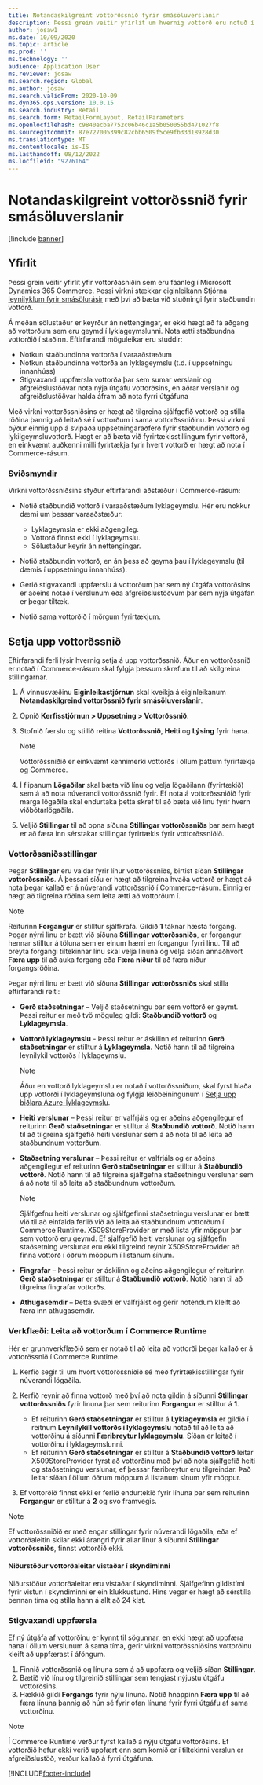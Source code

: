 ```yaml
---
title: Notandaskilgreint vottorðssnið fyrir smásöluverslanir
description: Þessi grein veitir yfirlit um hvernig vottorð eru notuð í smásöluverslunum.
author: josaw1
ms.date: 10/09/2020
ms.topic: article
ms.prod: ''
ms.technology: ''
audience: Application User
ms.reviewer: josaw
ms.search.region: Global
ms.author: josaw
ms.search.validFrom: 2020-10-09
ms.dyn365.ops.version: 10.0.15
ms.search.industry: Retail
ms.search.form: RetailFormLayout, RetailParameters
ms.openlocfilehash: c9840ecba7752c06b46c1a5b050055bd471027f8
ms.sourcegitcommit: 87e727005399c82cbb6509f5ce9fb33d18928d30
ms.translationtype: MT
ms.contentlocale: is-IS
ms.lasthandoff: 08/12/2022
ms.locfileid: "9276164"
---
```

# <a name="user-defined-certificate-profiles-for-retail-stores"></a>Notandaskilgreint vottorðssnið fyrir smásöluverslanir

[!include [banner](../includes/banner.md)]


## <a name="overview"></a>Yfirlit

Þessi grein veitir yfirlit yfir vottorðasniðin sem eru fáanleg í Microsoft Dynamics 365 Commerce. Þessi virkni stækkar eiginleikann [Stjórna leynilyklum fyrir smásölurásir](../dev-itpro/manage-secrets.md) með því að bæta við stuðningi fyrir staðbundin vottorð.

Á meðan sölustaður er keyrður án nettengingar, er ekki hægt að fá aðgang að vottorðum sem eru geymd í lyklageymslunni. Nota ætti staðbundna vottorðið í staðinn. Eftirfarandi möguleikar eru studdir:

- Notkun staðbundinna vottorða í varaaðstæðum
- Notkun staðbundinna vottorða án lyklageymslu (t.d. í uppsetningu innanhúss)
- Stigvaxandi uppfærsla vottorða þar sem sumar verslanir og afgreiðslustöðvar nota nýja útgáfu vottorðsins, en aðrar verslanir og afgreiðslustöðvar halda áfram að nota fyrri útgáfuna

Með virkni vottorðssniðsins er hægt að tilgreina sjálfgefið vottorð og stilla röðina þannig að leitað sé í vottorðum í sama vottorðssniðinu. Þessi virkni býður einnig upp á svipaða uppsetningaraðferð fyrir staðbundin vottorð og lykilgeymsluvottorð. Hægt er að bæta við fyrirtækisstillingum fyrir vottorð, en einkvæmt auðkenni milli fyrirtækja fyrir hvert vottorð er hægt að nota í Commerce-rásum.

### <a name="scenarios"></a>Sviðsmyndir

Virkni vottorðssniðsins styður eftirfarandi aðstæður í Commerce-rásum:

- Notið staðbundið vottorð í varaaðstæðum lyklageymslu. Hér eru nokkur dæmi um þessar varaaðstæður:

    - Lyklageymsla er ekki aðgengileg.
    - Vottorð finnst ekki í lyklageymslu.
    - Sölustaður keyrir án nettengingar.

- Notið staðbundin vottorð, en án þess að geyma þau í lyklageymslu (til dæmis í uppsetningu innanhúss).
- Gerið stigvaxandi uppfærslu á vottorðum þar sem ný útgáfa vottorðsins er aðeins notað í verslunum eða afgreiðslustöðvum þar sem nýja útgáfan er þegar tiltæk.
- Notið sama vottorðið í mörgum fyrirtækjum.

## <a name="set-up-certificate-profiles"></a>Setja upp vottorðssnið

Eftirfarandi ferli lýsir hvernig setja á upp vottorðssnið. Áður en vottorðssnið er notað í Commerce-rásum skal fylgja þessum skrefum til að skilgreina stillingarnar.

1. Á vinnusvæðinu **Eiginleikastjórnun** skal kveikja á eiginleikanum **Notandaskilgreind vottorðssnið fyrir smásöluverslanir**.
2. Opnið **Kerfisstjórnun \> Uppsetning \> Vottorðssnið**.
3. Stofnið færslu og stillið reitina **Vottorðssnið**, **Heiti** og **Lýsing** fyrir hana.

    > [!NOTE]
    > Vottorðssniðið er einkvæmt kennimerki vottorðs í öllum þáttum fyrirtækja og Commerce.

3. Í flipanum **Lögaðilar** skal bæta við línu og velja lögaðilann (fyrirtækið) sem á að nota núverandi vottorðssnið fyrir. Ef nota á vottorðssniðið fyrir marga lögaðila skal endurtaka þetta skref til að bæta við línu fyrir hvern viðbótarlögaðila.
4. Veljið **Stillingar** til að opna síðuna **Stillingar vottorðssniðs** þar sem hægt er að færa inn sérstakar stillingar fyrirtækis fyrir vottorðssniðið.

### <a name="certificate-profile-settings"></a>Vottorðssniðsstillingar

Þegar **Stillingar** eru valdar fyrir línur vottorðssniðs, birtist síðan **Stillingar vottorðssniðs**. Á þessari síðu er hægt að tilgreina hvaða vottorð er hægt að nota þegar kallað er á núverandi vottorðssnið í Commerce-rásum. Einnig er hægt að tilgreina röðina sem leita ætti að vottorðum í.

> [!NOTE]
> Reiturinn **Forgangur** er stilltur sjálfkrafa. Gildið **1** táknar hæsta forgang. Þegar nýrri línu er bætt við síðuna **Stillingar vottorðssniðs**, er forgangur hennar stilltur á töluna sem er einum hærri en forgangur fyrri línu. Til að breyta forgangi tiltekinnar línu skal velja línuna og velja síðan annaðhvort **Færa upp** til að auka forgang eða **Færa niður** til að færa niður forgangsröðina.

Þegar nýrri línu er bætt við síðuna **Stillingar vottorðssniðs** skal stilla eftirfarandi reiti:

- **Gerð staðsetningar** – Veljið staðsetningu þar sem vottorð er geymt. Þessi reitur er með tvö möguleg gildi: **Staðbundið vottorð** og **Lyklageymsla**.
- **Vottorð lyklageymslu** - Þessi reitur er áskilinn ef reiturinn **Gerð staðsetningar** er stilltur á **Lyklageymsla**. Notið hann til að tilgreina leynilykil vottorðs í lyklageymslu.

    > [!NOTE]
    > Áður en vottorð lyklageymslu er notað í vottorðssniðum, skal fyrst hlaða upp vottorði í lyklageymsluna og fylgja leiðbeiningunum í [Setja upp biðlara Azure-lyklageymslu](../../finance/localizations/setting-up-azure-key-vault-client.md).

- **Heiti verslunar** – Þessi reitur er valfrjáls og er aðeins aðgengilegur ef reiturinn **Gerð staðsetningar** er stilltur á **Staðbundið vottorð**. Notið hann til að tilgreina sjálfgefið heiti verslunar sem á að nota til að leita að staðbundnum vottorðum.
- **Staðsetning verslunar** – Þessi reitur er valfrjáls og er aðeins aðgengilegur ef reiturinn **Gerð staðsetningar** er stilltur á **Staðbundið vottorð**. Notið hann til að tilgreina sjálfgefna staðsetningu verslunar sem á að nota til að leita að staðbundnum vottorðum.

    > [!NOTE]
    > Sjálfgefnu heiti verslunar og sjálfgefinni staðsetningu verslunar er bætt við til að einfalda ferlið við að leita að staðbundnum vottorðum í Commerce Runtime. X509StoreProvider er með lista yfir möppur þar sem vottorð eru geymd. Ef sjálfgefið heiti verslunar og sjálfgefin staðsetning verslunar eru ekki tilgreind reynir X509StoreProvider að finna vottorð í öðrum möppum í listanum sínum.

- **Fingrafar** – Þessi reitur er áskilinn og aðeins aðgengilegur ef reiturinn **Gerð staðsetningar** er stilltur á **Staðbundið vottorð**. Notið hann til að tilgreina fingrafar vottorðs.
- **Athugasemdir** – Þetta svæði er valfrjálst og gerir notendum kleift að færa inn athugasemdir.

### <a name="workflow-searching-certificates-in-the-commerce-runtime"></a>Verkflæði: Leita að vottorðum í Commerce Runtime

Hér er grunnverkflæðið sem er notað til að leita að vottorði þegar kallað er á vottorðssnið í Commerce Runtime.

1. Kerfið segir til um hvort vottorðssniðið sé með fyrirtækisstillingar fyrir núverandi lögaðila.
1. Kerfið reynir að finna vottorð með því að nota gildin á síðunni **Stillingar vottorðssniðs** fyrir línuna þar sem reiturinn **Forgangur** er stilltur á **1**.

    - Ef reiturinn **Gerð staðsetningar** er stilltur á **Lyklageymsla** er gildið í reitnum **Leynilykill vottorðs í lyklageymslu** notað til að leita að vottorðinu á síðunni **Færibreytur lyklageymslu**. Síðan er leitað í vottorðinu í lyklageymslunni.
    - Ef reiturinn **Gerð staðsetningar** er stilltur á **Staðbundið vottorð** leitar X509StoreProvider fyrst að vottorðinu með því að nota sjálfgefið heiti og staðsetningu verslunar, ef þessar færibreytur eru tilgreindar. Það leitar síðan í öllum öðrum möppum á listanum sínum yfir möppur.

1. Ef vottorðið finnst ekki er ferlið endurtekið fyrir línuna þar sem reiturinn **Forgangur** er stilltur á **2** og svo framvegis.

> [!NOTE]
> Ef vottorðssniðið er með engar stillingar fyrir núverandi lögaðila, eða ef vottorðaleitin skilar ekki árangri fyrir allar línur á síðunni **Stillingar vottorðssniðs**, finnst vottorðið ekki.

#### <a name="caching-the-results-of-certificate-searches"></a>Niðurstöður vottorðaleitar vistaðar í skyndiminni

Niðurstöður vottorðaleitar eru vistaðar í skyndiminni. Sjálfgefinn gildistími fyrir vistun í skyndiminni er ein klukkustund. Hins vegar er hægt að sérstilla þennan tíma og stilla hann á allt að 24 klst.

### <a name="gradual-update"></a>Stigvaxandi uppfærsla

Ef ný útgáfa af vottorðinu er kynnt til sögunnar, en ekki hægt að uppfæra hana í öllum verslunum á sama tíma, gerir virkni vottorðssniðsins vottorðinu kleift að uppfærast í áföngum.

1. Finnið vottorðssnið og línuna sem á að uppfæra og veljið síðan **Stillingar**.
1. Bætið við línu og tilgreinið stillingar sem tengjast nýjustu útgáfu vottorðsins.
1. Hækkið gildi **Forgangs** fyrir nýju línuna. Notið hnappinn **Færa upp** til að færa línuna þannig að hún sé fyrir ofan línuna fyrir fyrri útgáfu af sama vottorðinu.

> [!NOTE]
> Í Commerce Runtime verður fyrst kallað á nýju útgáfu vottorðsins. Ef vottorðið hefur ekki verið uppfært enn sem komið er í tiltekinni verslun er afgreiðslustöð, verður kallað á fyrri útgáfuna.


[!INCLUDE[footer-include](../../includes/footer-banner.md)]
